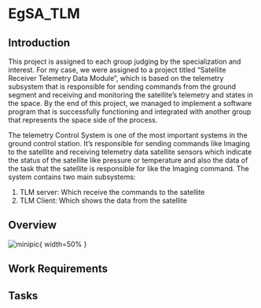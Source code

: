 # EgSA_TLM

## Introduction
This project is assigned to each group judging by the specialization and interest. For my case, we were assigned to a project titled “Satellite Receiver Telemetry Data Module”, which is based on the telemetry subsystem that is responsible for sending commands from the ground segment and receiving and monitoring the satellite’s telemetry and states in the space. By the end of this project, we managed to implement a software program that is successfully functioning and integrated with another group that represents the space side of the process. 

The telemetry Control System is one of the most important systems in the ground control station. It’s responsible for sending commands like Imaging to the satellite and receiving telemetry data satellite sensors which indicate the status of the satellite like pressure or temperature and also the data of the task that the satellite is responsible for like the Imaging command.
The system contains two main subsystems:
1.	TLM server: Which receive the commands to the satellite
2.	TLM Client: Which shows the data from the satellite



## Overview 
![minipic](https://user-images.githubusercontent.com/61229902/168145900-86af7846-a8b4-4466-a8f6-301d023a9ec5.jpeg?raw=true){ width=50% }

## Work Requirements 

## Tasks
